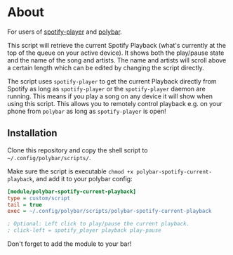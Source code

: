 # About

For users of [spotify-player](https://github.com/aome510/spotify-player) and [polybar](https://github.com/polybar/polybar).

This script will retrieve the current Spotify Playback (what's currently at the top of the queue on your active device).
It shows both the play/pause state and the name of the song and artists. The name and artists will scroll above a certain length
which can be edited by changing the script directly.

The script uses `spotify-player` to get the current Playback directly from Spotify as long as `spotify-player` or the `spotify-player`
daemon are running. This means if you play a song on any device it will show when using this script. This allows you to remotely control
playback e.g. on your phone from `polybar` as long as `spotify-player` is open!

## Installation

Clone this repository and copy the shell script to `~/.config/polybar/scripts/`.

Make sure the script is executable `chmod +x polybar-spotify-current-playback`, and add it to your polybar config:

```ini
[module/polybar-spotify-current-playback]
type = custom/script
tail = true
exec = ~/.config/polybar/scripts/polybar-spotify-current-playback

; Optional: Left click to play/pause the current playback.
; click-left = spotify_player playback play-pause
```
Don't forget to add the module to your bar!
